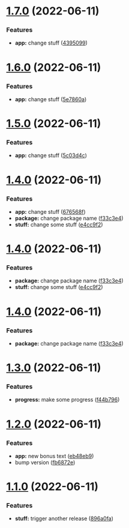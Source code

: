 # [1.7.0](https://github.com/GrumpyPirate/semantic-release-test/compare/v1.6.0...v1.7.0) (2022-06-11)


### Features

* **app:** change stuff ([4395099](https://github.com/GrumpyPirate/semantic-release-test/commit/43950994b7591f39a0dae17a188f9e0f38deefac))

# [1.6.0](https://github.com/GrumpyPirate/semantic-release-test/compare/v1.5.0...v1.6.0) (2022-06-11)


### Features

* **app:** change stuff ([5e7860a](https://github.com/GrumpyPirate/semantic-release-test/commit/5e7860ab0dd20202cc916fe0fc2a82fc8d8ebac8))

# [1.5.0](https://github.com/GrumpyPirate/semantic-release-test/compare/v1.4.0...v1.5.0) (2022-06-11)


### Features

* **app:** change stuff ([5c03d4c](https://github.com/GrumpyPirate/semantic-release-test/commit/5c03d4cbbb235efd4e0cfefef0651092c5ba2fff))

# [1.4.0](https://github.com/GrumpyPirate/semantic-release-test/compare/v1.3.0...v1.4.0) (2022-06-11)


### Features

* **app:** change stuff ([676568f](https://github.com/GrumpyPirate/semantic-release-test/commit/676568fc9f590dd48f1210436c7cf04b0a205be1))
* **package:** change package name ([f33c3e4](https://github.com/GrumpyPirate/semantic-release-test/commit/f33c3e4c2fdb219c4d1ffa0a9e4bc724dd294f7d))
* **stuff:** change some stuff ([e4cc9f2](https://github.com/GrumpyPirate/semantic-release-test/commit/e4cc9f28c7e435aab085456c6962de7030bafd74))

# [1.4.0](https://github.com/GrumpyPirate/semantic-release-test/compare/v1.3.0...v1.4.0) (2022-06-11)


### Features

* **package:** change package name ([f33c3e4](https://github.com/GrumpyPirate/semantic-release-test/commit/f33c3e4c2fdb219c4d1ffa0a9e4bc724dd294f7d))
* **stuff:** change some stuff ([e4cc9f2](https://github.com/GrumpyPirate/semantic-release-test/commit/e4cc9f28c7e435aab085456c6962de7030bafd74))

# [1.4.0](https://github.com/GrumpyPirate/semantic-release-test/compare/v1.3.0...v1.4.0) (2022-06-11)


### Features

* **package:** change package name ([f33c3e4](https://github.com/GrumpyPirate/semantic-release-test/commit/f33c3e4c2fdb219c4d1ffa0a9e4bc724dd294f7d))

# [1.3.0](https://github.com/GrumpyPirate/semantic-release-test/compare/v1.2.0...v1.3.0) (2022-06-11)


### Features

* **progress:** make some progress ([f44b796](https://github.com/GrumpyPirate/semantic-release-test/commit/f44b7968d69de4ded29723f6baf4ca2437690170))

# [1.2.0](https://github.com/GrumpyPirate/semantic-release-test/compare/v1.1.0...v1.2.0) (2022-06-11)


### Features

* **app:** new bonus text ([eb48eb9](https://github.com/GrumpyPirate/semantic-release-test/commit/eb48eb9e36cdc1748f226afb661d69639bbbc097))
* bump version ([fb6872e](https://github.com/GrumpyPirate/semantic-release-test/commit/fb6872ee8d13cb3eec017889b2f06b5e093806d9))

# [1.1.0](https://github.com/GrumpyPirate/semantic-release-test/compare/v1.0.0...v1.1.0) (2022-06-11)


### Features

* **stuff:** trigger another release ([896a0fa](https://github.com/GrumpyPirate/semantic-release-test/commit/896a0fab54df68f943c148ef042b0064a9ff6353))
